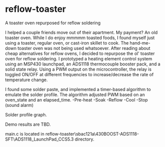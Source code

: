 reflow-toaster
==============

A toaster oven repurposed for reflow soldering


I helped a couple friends move out of their apartment. My payment? An old toaster oven. While I do enjoy mmmmm toasted foods, I found myself just using a toaster, regular oven, or cast-iron skillet to cook. The hand-me-down toaster oven was not being used whatsoever. After reading about cheap alternatives for reflow ovens, I decided to repurpose the ol' toaster oven for reflow soldering. I prototyped a heating element control system using an MSP430 launchpad, an ADS1118 thermocouple booster pack, and a solid state relay. Using a PWM output on the microcontroller, the relay is toggled ON/OFF at different frequencies to increase/decrease the rate of temperature change.

I found some solder paste, and implemented a timer-based algorithm to emulate the solder profile. The algorithm adjusted PWM based on an oven_state and an elapsed_time.
-Pre-heat
-Soak
-Reflow
-Cool
-Stop (sound alarm)

Solder profile graph.

Demo results are TBD.

main.c is located in reflow-toaster\sbac121a\430BOOST-ADS1118-SFT\ADS1118_LaunchPad_CCS5.3 directory.

